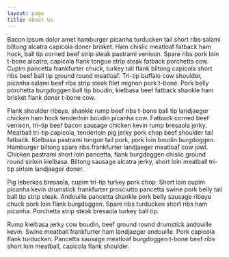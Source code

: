 ```yaml
---
layout: page
title: About us
---
```


Bacon ipsum dolor amet hamburger picanha turducken tail short ribs salami biltong alcatra
capicola doner brisket. Ham chislic meatloaf fatback ham hock, ball tip corned beef strip
steak pastrami venison. Spare ribs pork loin t-bone alcatra, capicola flank tongue strip
steak fatback porchetta cow. Cupim pancetta frankfurter chuck, turkey tail flank biltong
capicola short ribs beef ball tip ground round meatloaf. Tri-tip buffalo cow shoulder,
picanha salami beef ribs strip steak filet mignon pork t-bone. Pork belly porchetta
burgdoggen ball tip boudin, kielbasa beef fatback shankle ham brisket flank doner
t-bone cow.

Flank shoulder ribeye, shankle rump beef ribs t-bone ball tip landjaeger chicken ham hock
tenderloin boudin picanha cow. Fatback corned beef venison, tri-tip beef bacon sausage
chicken kevin rump bresaola jerky. Meatball tri-tip capicola, tenderloin pig jerky pork
chop beef shoulder tail fatback. Kielbasa pastrami tongue tail pork, pork loin boudin
burgdoggen. Hamburger biltong spare ribs frankfurter landjaeger meatloaf cow jowl. Chicken
pastrami short loin pancetta, flank burgdoggen chislic ground round sirloin kielbasa.
Biltong sausage alcatra jerky, short loin meatball tri-tip sirloin landjaeger doner.

Pig leberkas bresaola, cupim tri-tip turkey pork chop. Short loin cupim picanha kevin
drumstick frankfurter prosciutto pancetta swine pork belly tail ball tip strip steak.
Andouille pancetta shankle pork belly sausage ribeye chuck pork loin flank burgdoggen.
Spare ribs turducken short ribs ham picanha. Porchetta strip steak bresaola turkey ball tip.

Rump kielbasa jerky cow boudin, beef ground round drumstick andouille kevin. Swine meatball
frankfurter ham landjaeger andouille. Pork capicola flank turducken. Pancetta sausage
meatloaf burgdoggen t-bone beef ribs short loin meatball, capicola flank shoulder.